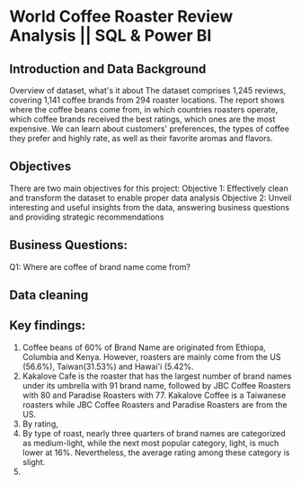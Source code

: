 # World Coffee Roaster Review Analysis || SQL & Power BI

## Introduction and Data Background
Overview of dataset, what's it about 
The dataset comprises 1,245 reviews, covering 1,141 coffee brands from 294 roaster locations.
The report shows where the coffee beans come from, in which countries roasters operate, which coffee brands received the best ratings, which ones are the most expensive.
We can learn about customers' preferences, the types of coffee they prefer and highly rate, as well as their favorite aromas and flavors. 
## Objectives 
There are two main objectives for this project:
Objective 1: Effectively clean and transform the dataset to enable proper data analysis
Objective 2: Unveil interesting and useful insights from the data, answering business questions and providing strategic recommendations
## Business Questions:
Q1: Where are coffee of brand name come from?
## Data cleaning 
## Key findings:
1. Coffee beans of 60% of Brand Name are originated from Ethiopa, Columbia and Kenya. However, roasters are mainly come from the US (56.6%), Taiwan(31.53%) and Hawai'i (5.42%.
2. Kakalove Cafe is the roaster that has the largest number of brand names under its umbrella with 91 brand name, followed by JBC Coffee Roasters with 80 and Paradise Roasters with 77. Kakalove Coffee is a Taiwanese roasters while JBC Coffee Roasters and Paradise Roasters are from the US.
3. By rating,
4. By type of roast, nearly three quarters of brand names are categorized as medium-light, while the next most popular category, light, is much lower at 16%. Nevertheless, the average rating among these category is slight.
5. 
